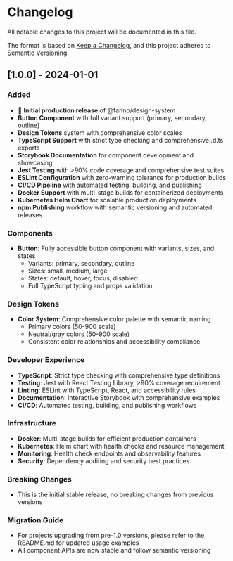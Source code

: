 # Changelog

All notable changes to this project will be documented in this file.

The format is based on [Keep a Changelog](https://keepachangelog.com/en/1.0.0/),
and this project adheres to [Semantic Versioning](https://semver.org/spec/v2.0.0.html).

## [1.0.0] - 2024-01-01

### Added
- 🎉 **Initial production release** of @fanno/design-system
- **Button Component** with full variant support (primary, secondary, outline)
- **Design Tokens** system with comprehensive color scales
- **TypeScript Support** with strict type checking and comprehensive .d.ts exports
- **Storybook Documentation** for component development and showcasing
- **Jest Testing** with >90% code coverage and comprehensive test suites
- **ESLint Configuration** with zero-warning tolerance for production builds
- **CI/CD Pipeline** with automated testing, building, and publishing
- **Docker Support** with multi-stage builds for containerized deployments
- **Kubernetes Helm Chart** for scalable production deployments
- **npm Publishing** workflow with semantic versioning and automated releases

### Components
- **Button**: Fully accessible button component with variants, sizes, and states
  - Variants: primary, secondary, outline
  - Sizes: small, medium, large  
  - States: default, hover, focus, disabled
  - Full TypeScript typing and props validation

### Design Tokens
- **Color System**: Comprehensive color palette with semantic naming
  - Primary colors (50-900 scale)
  - Neutral/gray colors (50-900 scale)
  - Consistent color relationships and accessibility compliance

### Developer Experience
- **TypeScript**: Strict type checking with comprehensive type definitions
- **Testing**: Jest with React Testing Library, >90% coverage requirement
- **Linting**: ESLint with TypeScript, React, and accessibility rules
- **Documentation**: Interactive Storybook with comprehensive examples
- **CI/CD**: Automated testing, building, and publishing workflows

### Infrastructure
- **Docker**: Multi-stage builds for efficient production containers
- **Kubernetes**: Helm chart with health checks and resource management
- **Monitoring**: Health check endpoints and observability features
- **Security**: Dependency auditing and security best practices

### Breaking Changes
- This is the initial stable release, no breaking changes from previous versions

### Migration Guide
- For projects upgrading from pre-1.0 versions, please refer to the README.md for updated usage examples
- All component APIs are now stable and follow semantic versioning